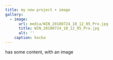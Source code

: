 ```yaml
---
title: my new project + image
gallery:
  - image:
      url: media/WIN_20180724_10_12_05_Pro.jpg
      title: WIN_20180724_10_12_05_Pro.jpg
      alt: ''
    caption: kocka
---
```

has some content, with an image
